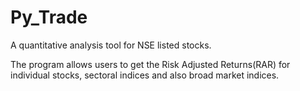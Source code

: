 # Py_Trade
A quantitative analysis tool for NSE listed stocks.

The program allows users to get the Risk Adjusted Returns(RAR) for individual stocks, sectoral indices and also broad market indices.
